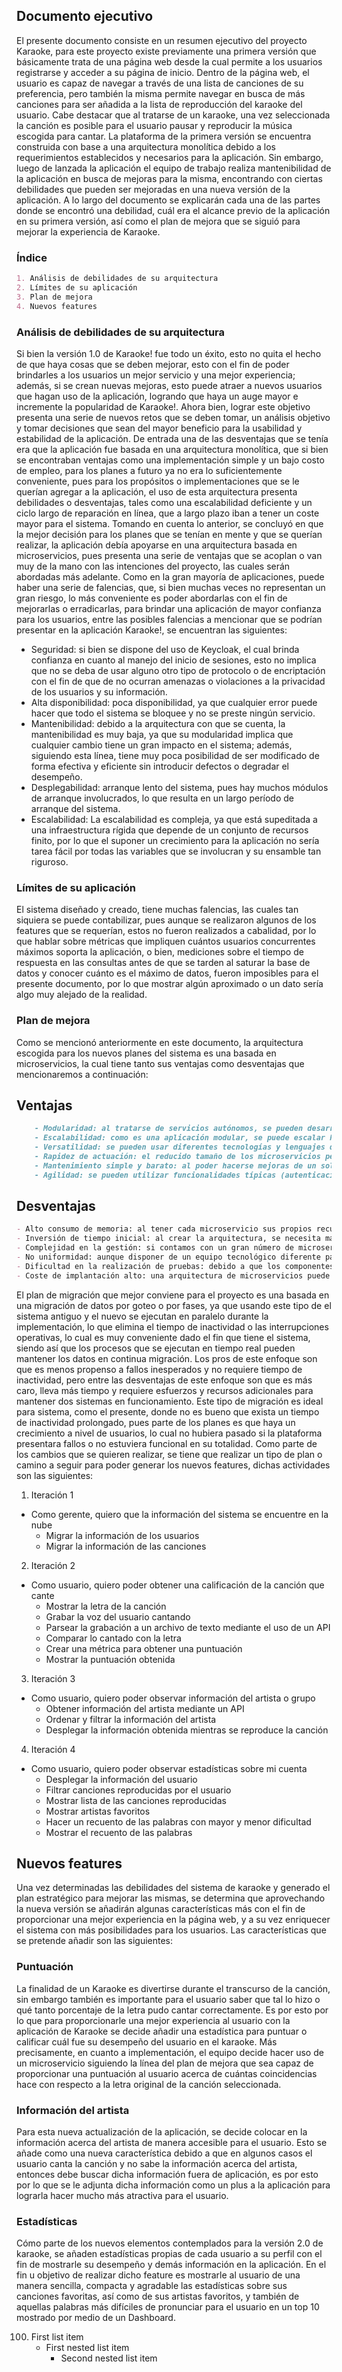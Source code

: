 ## Documento ejecutivo

El presente documento consiste en un resumen ejecutivo del proyecto Karaoke, para este proyecto existe previamente una primera versión que básicamente trata de una página web desde la cual permite a los usuarios registrarse y acceder a su página de inicio. Dentro de la página web, el usuario es capaz de navegar a través de una lista de canciones de su preferencia, pero también la misma permite navegar en busca de más canciones para ser añadida a la lista de reproducción del karaoke del usuario. Cabe destacar que al tratarse de un karaoke, una vez seleccionada la canción es posible para el usuario pausar y reproducir la música escogida para cantar.
 La plataforma de la primera versión se encuentra construida con base a una arquitectura monolítica debido a los requerimientos establecidos y necesarios para la aplicación. Sin embargo,  luego de lanzada la aplicación el equipo de trabajo realiza mantenibilidad de la aplicación en busca de mejoras para la misma, encontrando con ciertas debilidades que pueden ser mejoradas en una nueva versión de la aplicación. A lo largo del documento se explicarán cada una de las partes donde se encontró una debilidad, cuál era el alcance previo de la aplicación en su primera versión, así como el plan de mejora que se siguió para mejorar la experiencia de Karaoke.

### Índice


```markdown
1. Análisis de debilidades de su arquitectura
2. Límites de su aplicación
3. Plan de mejora
4. Nuevos features

```

### Análisis de debilidades de su arquitectura
Si bien la versión 1.0 de Karaoke! fue todo un éxito, esto no quita el hecho de que haya cosas que se deben mejorar, esto con el fin de poder brindarles a los usuarios un mejor servicio y una mejor experiencia; además, si se crean nuevas mejoras, esto puede atraer a nuevos usuarios que hagan uso de la aplicación, logrando que haya un auge mayor e incremente la popularidad de Karaoke!. Ahora bien, lograr este objetivo presenta una serie de nuevos retos que se deben tomar, un análisis objetivo y tomar decisiones que sean del mayor beneficio para la usabilidad y estabilidad de la aplicación. 
De entrada una de las desventajas que se tenía era que la aplicación fue basada en una arquitectura monolítica, que si bien se encontraban ventajas como una implementación simple y un bajo costo de empleo, para los planes a futuro ya no era lo suficientemente conveniente, pues para los propósitos o implementaciones que se le querían agregar a la aplicación, el uso de esta arquitectura presenta debilidades o desventajas, tales como una escalabilidad deficiente y un ciclo largo de reparación en línea, que a largo plazo iban a tener un coste mayor para el sistema. 
Tomando en cuenta lo anterior, se concluyó en que la mejor decisión para los planes que se tenían en mente y que se querían realizar, la aplicación debía apoyarse en una arquitectura basada en microservicios, pues presenta una serie de ventajas que se acoplan o van muy de la mano con las intenciones del proyecto, las cuales serán abordadas más adelante. 
Como en la gran mayoría de aplicaciones, puede haber una serie de falencias, que, si bien muchas veces no representan un gran riesgo, lo más conveniente es poder abordarlas con el fin de mejorarlas o erradicarlas, para brindar una aplicación de mayor confianza para los usuarios, entre las posibles falencias a mencionar que se podrían presentar en la aplicación Karaoke!, se encuentran las siguientes: 
- Seguridad: si bien se dispone del uso de Keycloak, el cual brinda confianza en cuanto al manejo del inicio de sesiones, esto no implica que no se deba de usar alguno otro tipo de protocolo o de encriptación con el fin de que de no ocurran amenazas o violaciones a la privacidad de los usuarios y su información.
- Alta disponibilidad: poca disponibilidad, ya que cualquier error puede hacer que todo el sistema se bloquee y no se preste ningún servicio.
- Mantenibilidad: debido a la arquitectura con que se cuenta, la mantenibilidad es muy baja, ya que su modularidad implica que cualquier cambio tiene un gran impacto en el sistema; además, siguiendo esta línea, tiene muy poca posibilidad de ser modificado de forma efectiva y eficiente sin introducir defectos o degradar el desempeño.
- Desplegabilidad: arranque lento del sistema, pues hay muchos módulos de arranque involucrados, lo que resulta en un largo período de arranque del sistema.
- Escalabilidad: La escalabilidad es compleja, ya que está supeditada a una infraestructura rígida que depende de un conjunto de recursos finito, por lo que el suponer un crecimiento para la aplicación no sería tarea fácil por todas las variables que se involucran y su ensamble tan riguroso.

### Límites de su aplicación

El sistema diseñado y creado, tiene muchas falencias, las cuales tan siquiera se puede contabilizar, pues aunque se realizaron algunos de los features que se requerían, estos no fueron realizados a cabalidad, por lo que hablar sobre métricas que impliquen cuántos usuarios concurrentes máximos soporta la aplicación, o bien, mediciones sobre el tiempo de respuesta en las consultas antes de que se tarden al saturar la base de datos y conocer cuánto es el máximo de datos, fueron imposibles para el presente documento, por lo que mostrar algún aproximado o un dato sería algo muy alejado de la realidad. 

### Plan de mejora

Como se mencionó anteriormente en este documento, la arquitectura escogida para los nuevos planes del sistema es una basada en microservicios, la cual tiene tanto sus ventajas como desventajas que mencionaremos a continuación:
## Ventajas
```markdown
    - Modularidad: al tratarse de servicios autónomos, se pueden desarrollar y desplegar de forma independiente.  Además, un error en un servicio no debería afectar la capacidad de otros servicios para seguir trabajando según lo previsto.
    - Escalabilidad: como es una aplicación modular, se puede escalar horizontalmente cada parte según sea necesario, aumentando el escalado de los módulos que tengan un procesamiento más intensivo.
    - Versatilidad: se pueden usar diferentes tecnologías y lenguajes de programación, lo que permite adaptar cada funcionalidad a la tecnología más adecuada y rentable.
    - Rapidez de actuación: el reducido tamaño de los microservicios permite un desarrollo menos costoso, así como el uso de “contenedores de software”, como Docker, permitiendo que el despliegue de la aplicación se pueda llevar a cabo rápidamente.
    - Mantenimiento simple y barato: al poder hacerse mejoras de un solo módulo y no tener que intervenir en toda la estructura, el mantenimiento es más sencillo y barato.
    - Agilidad: se pueden utilizar funcionalidades típicas (autenticación, trazabilidad, etc.) que ya han sido desarrolladas por terceros, por lo que no hace falta o no es necesario que se tengan que crear, un ejemplo de ello para este proyecto es el uso de dashboard para presentar estadísticas.
```
## Desventajas 
``` markdown
- Alto consumo de memoria: al tener cada microservicio sus propios recursos y bases de datos, consumen más memoria y CPU.
- Inversión de tiempo inicial: al crear la arquitectura, se necesita más tiempo para poder fragmentar los distintos microservicios e implementar la comunicación entre ellos.
- Complejidad en la gestión: si contamos con un gran número de microservicios, será más complicado controlar la gestión e integración de estos, por lo que resulta necesario disponer de una centralización de trazas y herramientas avanzadas de procesamiento de información que permitan tener una visión general de todos los microservicios y orquesten el sistema.
- No uniformidad: aunque disponer de un equipo tecnológico diferente para cada uno de los servicios tiene sus ventajas, si no se gestiona correctamente, conducirá a un diseño y arquitectura de aplicación poco uniforme.
- Dificultad en la realización de pruebas: debido a que los componentes de la aplicación están distribuidos, las pruebas y test globales son más complicados de realizar.
- Coste de implantación alto: una arquitectura de microservicios puede suponer un alto coste de implantación debido a costes de infraestructura y pruebas distribuidas.
```
El plan de migración que mejor conviene para el proyecto es una basada en una migración de datos por goteo o por fases, ya que usando este tipo de el sistema antiguo y el nuevo se ejecutan en paralelo durante la implementación, lo que elimina el tiempo de inactividad o las interrupciones operativas, lo cual es muy conveniente dado el fin que tiene el sistema, siendo así que los procesos que se ejecutan en tiempo real pueden mantener los datos en continua migración. Los pros de este enfoque son que es menos propenso a fallos inesperados y no requiere tiempo de inactividad, pero entre las desventajas de este enfoque son que es más caro, lleva más tiempo y requiere esfuerzos y recursos adicionales para mantener dos sistemas en funcionamiento. Este tipo de migración es ideal para sistema, como el presente, donde no es bueno que exista un tiempo de inactividad prolongado, pues parte de los planes es que haya un crecimiento a nivel de usuarios, lo cual no hubiera pasado si la plataforma presentara fallos o no estuviera funcional en su totalidad. 
Como parte de los cambios que se quieren realizar, se tiene que realizar un tipo de plan o camino a seguir para poder generar los nuevos features, dichas actividades son las siguientes: 

1. Iteración 1
  - Como gerente, quiero que la información del sistema se encuentre en la nube
    - Migrar la información de los usuarios 
    - Migrar la información de las canciones
2. Iteración 2
  - Como usuario, quiero poder obtener una calificación de la canción que cante
    - Mostrar la letra de la canción
    - Grabar la voz del usuario cantando
    - Parsear la grabación a un archivo de texto mediante el uso de un API 
    - Comparar lo cantado con la letra
    - Crear una métrica para obtener una puntuación
    - Mostrar la puntuación obtenida 
3. Iteración 3
  - Como usuario, quiero poder observar información del artista o grupo 
    - Obtener información del artista mediante un API 
    - Ordenar y filtrar la información del artista
    - Desplegar la información obtenida mientras se reproduce la canción
4. Iteración 4
  - Como usuario, quiero poder observar estadísticas sobre mi cuenta 
    - Desplegar la información del usuario 
    - Filtrar canciones reproducidas por el usuario
    - Mostrar lista de las canciones reproducidas 
    - Mostrar artistas favoritos
    - Hacer un recuento de las palabras con mayor y menor dificultad 
    - Mostrar el recuento de las palabras 

## Nuevos features

Una vez determinadas las debilidades del sistema de karaoke y generado el plan estratégico para mejorar las mismas, se determina que aprovechando la nueva versión se añadirán algunas características más con el fin de proporcionar una mejor experiencia en la página web, y a su vez enriquecer el sistema con más posibilidades para los usuarios. Las características que se pretende añadir son las siguientes:
### Puntuación
La finalidad de un Karaoke es divertirse durante el transcurso de la canción, sin embargo también es importante para el usuario saber que tal lo hizo o qué tanto porcentaje de la letra pudo cantar correctamente. Es por esto por lo que para proporcionarle una mejor experiencia al usuario con la aplicación de Karaoke se decide añadir una estadística para puntuar o calificar cuál fue su desempeño del usuario en el karaoke. Más precisamente, en cuanto a implementación, el equipo decide hacer uso de un microservicio siguiendo la línea del plan de mejora que sea capaz de proporcionar una puntuación al usuario acerca de cuántas coincidencias hace con respecto a la letra original de la canción seleccionada.
### Información del artista
Para esta nueva actualización de la aplicación, se decide colocar en la información acerca del artista de manera accesible para el usuario. Esto se añade como una nueva característica debido a que en algunos casos el usuario canta la canción y no sabe la información acerca del artista, entonces debe buscar dicha información fuera de aplicación, es por esto por lo que se le adjunta dicha información como un plus a la aplicación para lograrla hacer mucho más atractiva para el usuario.
### Estadísticas
Cómo parte de los nuevos elementos contemplados para la versión 2.0 de karaoke, se añaden estadísticas propias de cada usuario a su perfil con el fin de mostrarle su desempeño y demás información en la aplicación. En el fin u objetivo de realizar dicho feature es mostrarle al usuario de una manera sencilla, compacta y agradable las estadísticas sobre sus canciones favoritas, así como de sus artistas favoritos, y también de aquellas palabras más difíciles de pronunciar para el usuario en un top 10 mostrado por medio de un Dashboard.

100. First list item
     - First nested list item
       - Second nested list item


